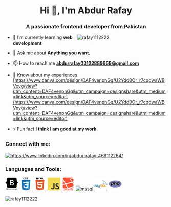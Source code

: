 <h1 align="center">Hi 👋, I'm Abdur Rafay</h1>
<h3 align="center">A passionate frontend developer from Pakistan</h3>

 <img align="right" width="280" src="https://gomycode.com/wp-content/uploads/2023/09/39998-web-development.gif" alt="rafay1112222" />


- 🌱 I’m currently learning **web development**

- 💬 Ask me about **Anything you want.**

- 📫 How to reach me **abdurrafay03122889668@gmail.com**

- 📄 Know about my experiences [https://www.canva.com/design/DAF4venpnGg/U2Ydd0Or_r7cqdwaWBVoyg/view?utm_content=DAF4venpnGg&utm_campaign=designshare&utm_medium=link&utm_source=editor](https://www.canva.com/design/DAF4venpnGg/U2Ydd0Or_r7cqdwaWBVoyg/view?utm_content=DAF4venpnGg&utm_campaign=designshare&utm_medium=link&utm_source=editor)

- ⚡ Fun fact **I think I am good at my work**

<h3 align="left">Connect with me:</h3>
<p align="left">
<a href="https://linkedin.com/in/https://www.linkedin.com/in/abdur-rafay-469112264/" target="blank"><img align="center" src="https://raw.githubusercontent.com/rahuldkjain/github-profile-readme-generator/master/src/images/icons/Social/linked-in-alt.svg" alt="https://www.linkedin.com/in/abdur-rafay-469112264/" height="30" width="40" /></a>
</p>

<h3 align="left">Languages and Tools:</h3>
<p align="left"> <a href="https://getbootstrap.com" target="_blank" rel="noreferrer"> <img src="https://raw.githubusercontent.com/devicons/devicon/master/icons/bootstrap/bootstrap-plain-wordmark.svg" alt="bootstrap" width="40" height="40"/> </a> <a href="https://www.w3schools.com/css/" target="_blank" rel="noreferrer"> <img src="https://raw.githubusercontent.com/devicons/devicon/master/icons/css3/css3-original-wordmark.svg" alt="css3" width="40" height="40"/> </a> <a href="https://www.w3.org/html/" target="_blank" rel="noreferrer"> <img src="https://raw.githubusercontent.com/devicons/devicon/master/icons/html5/html5-original-wordmark.svg" alt="html5" width="40" height="40"/> </a> <a href="https://developer.mozilla.org/en-US/docs/Web/JavaScript" target="_blank" rel="noreferrer"> <img src="https://raw.githubusercontent.com/devicons/devicon/master/icons/javascript/javascript-original.svg" alt="javascript" width="40" height="40"/> </a> <a href="https://laravel.com/" target="_blank" rel="noreferrer"> <img src="https://raw.githubusercontent.com/devicons/devicon/master/icons/laravel/laravel-plain-wordmark.svg" alt="laravel" width="40" height="40"/> </a> <a href="https://www.microsoft.com/en-us/sql-server" target="_blank" rel="noreferrer"> <img src="https://www.svgrepo.com/show/303229/microsoft-sql-server-logo.svg" alt="mssql" width="40" height="40"/> </a> <a href="https://www.mysql.com/" target="_blank" rel="noreferrer"> <img src="https://raw.githubusercontent.com/devicons/devicon/master/icons/mysql/mysql-original-wordmark.svg" alt="mysql" width="40" height="40"/> </a> <a href="https://www.php.net" target="_blank" rel="noreferrer"> <img src="https://raw.githubusercontent.com/devicons/devicon/master/icons/php/php-original.svg" alt="php" width="40" height="40"/> </a> </p>

<p><img align="center" src="https://github-readme-stats.vercel.app/api/top-langs?username=rafay1112222&show_icons=true&locale=en&layout=compact" alt="rafay1112222" /></p>
